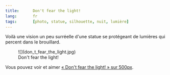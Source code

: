 ```yaml
---
title:      Don't fear the light!
lang:       fr
tags:       [photo, statue, silhouette, nuit, lumière]
---
```


Voilà une vision un peu surréelle d'une statue se protégeant de lumières qui percent dans le brouillard.

<figure>
  ![](don_t_fear_the_light.jpg)
  <figcaption>
  Don't fear the light!
  </figcaption>
</figure>

Vous pouvez voir et aimer [« Don't fear the light! » sur 500px](http://500px.com/photo/342780).
